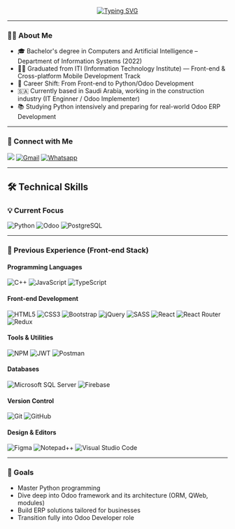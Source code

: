 <!-- Typing SVG by DenverCoder1 - https://github.com/DenverCoder1/readme-typing-svg -->
<p align="center">
  <a href="https://git.io/typing-svg">
    <img src="https://readme-typing-svg.demolab.com?font=Fira+Code&size=25&duration=4000&pause=1000&color=F6F7F7&center=true&vCenter=true&random=false&width=435&lines=I'm+Ahmed+Saeed+;Python+%26+Odoo+Developer+(In+Progress)" alt="Typing SVG" />
  </a>
</p> 

---

### 👨‍💻 About Me

- 🎓 Bachelor's degree in Computers and Artificial Intelligence – Department of Information Systems (2022)
- 🧑‍🎓 Graduated from ITI (Information Technology Institute) — Front-end & Cross-platform Mobile Development Track
- 🔁 Career Shift: From Front-end to Python/Odoo Development
- 🇸🇦 Currently based in Saudi Arabia, working in the construction industry (IT Enginner / Odoo Implementer)
- 📚 Studying Python intensively and preparing for real-world Odoo ERP Development

---

### 🔗 Connect with Me

<a href="https://www.linkedin.com/in/ahmedsaeed217/" target="_blank"><img src="https://img.shields.io/badge/-Ahmed Saeed-0077B5?style=for-the-badge&logo=Linkedin&logoColor=white"/></a>
[![Gmail](https://img.shields.io/badge/Gmail-D14836?style=for-the-badge&logo=gmail&logoColor=white&link=mailto:ahmedalsaeed1999@gmail.com)](mailto:me7717180@gmail.com)
[![Whatsapp](https://img.shields.io/badge/-Whatsapp-075e54?style=for-the-badge&logo=Whatsapp&logoColor=white)](https://api.whatsapp.com/send/?phone=00201111840140)

---

## 🛠️ Technical Skills

### 💡 Current Focus
![Python](https://img.shields.io/badge/Python-3776AB?style=for-the-badge&logo=python&logoColor=white)
![Odoo](https://img.shields.io/badge/Odoo-79499D?style=for-the-badge&logo=odoo&logoColor=white)
![PostgreSQL](https://img.shields.io/badge/PostgreSQL-316192?style=for-the-badge&logo=postgresql&logoColor=white)

---

### 🧠 Previous Experience (Front-end Stack)

#### Programming Languages
![C++](https://img.shields.io/badge/c++-%2300599C.svg?style=for-the-badge&logo=c%2B%2B&logoColor=white)
![JavaScript](https://img.shields.io/badge/javascript-%23323330.svg?style=for-the-badge&logo=javascript&logoColor=%23F7DF1E)
![TypeScript](https://img.shields.io/badge/typescript-%23007ACC.svg?style=for-the-badge&logo=typescript&logoColor=white)

#### Front-end Development
![HTML5](https://img.shields.io/badge/html5-%23E34F26.svg?style=for-the-badge&logo=html5&logoColor=white)
![CSS3](https://img.shields.io/badge/css3-%231572B6.svg?style=for-the-badge&logo=css3&logoColor=white)
![Bootstrap](https://img.shields.io/badge/bootstrap-%238511FA.svg?style=for-the-badge&logo=bootstrap&logoColor=white)
![jQuery](https://img.shields.io/badge/jquery-%230769AD.svg?style=for-the-badge&logo=jquery&logoColor=white)
![SASS](https://img.shields.io/badge/SASS-hotpink.svg?style=for-the-badge&logo=SASS&logoColor=white)
![React](https://img.shields.io/badge/react-%2320232a.svg?style=for-the-badge&logo=react&logoColor=%2361DAFB)
![React Router](https://img.shields.io/badge/React_Router-CA4245?style=for-the-badge&logo=react-router&logoColor=white)
![Redux](https://img.shields.io/badge/redux-%23593d88.svg?style=for-the-badge&logo=redux&logoColor=white)

#### Tools & Utilities
![NPM](https://img.shields.io/badge/NPM-%23CB3837.svg?style=for-the-badge&logo=npm&logoColor=white)
![JWT](https://img.shields.io/badge/JWT-black?style=for-the-badge&logo=JSON%20web%20tokens)
![Postman](https://img.shields.io/badge/Postman-FF6C37?style=for-the-badge&logo=postman&logoColor=white)

#### Databases
![Microsoft SQL Server](https://img.shields.io/badge/Microsoft%20SQL%20Server-CC2927?style=for-the-badge&logo=microsoft%20sql%20server&logoColor=white)
![Firebase](https://img.shields.io/badge/Firebase-039BE5?style=for-the-badge&logo=Firebase&logoColor=white)

#### Version Control
![Git](https://img.shields.io/badge/git-%23F05033.svg?style=for-the-badge&logo=git&logoColor=white)
![GitHub](https://img.shields.io/badge/github-%23121011.svg?style=for-the-badge&logo=github&logoColor=white)

#### Design & Editors
![Figma](https://img.shields.io/badge/figma-%23F24E1E.svg?style=for-the-badge&logo=figma&logoColor=white)
![Notepad++](https://img.shields.io/badge/Notepad++-90E59A.svg?style=for-the-badge&logo=notepad%2b%2b&logoColor=black)
![Visual Studio Code](https://img.shields.io/badge/Visual%20Studio%20Code-0078d7.svg?style=for-the-badge&logo=visual-studio-code&logoColor=white)

---

### 🚀 Goals

- Master Python programming
- Dive deep into Odoo framework and its architecture (ORM, QWeb, modules)
- Build ERP solutions tailored for businesses
- Transition fully into Odoo Developer role
